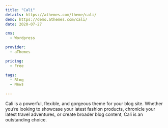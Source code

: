 ```yaml
---
title: "Cali"
details: https://athemes.com/theme/cali/
demo: https://demo.athemes.com/cali/
date: 2020-07-27

cms: 
  - Wordpress

provider: 
  - aThemes

pricing:
  - Free

tags:
  - Blog
  - News
  
---
```


Cali is a powerful, flexible, and gorgeous theme for your blog site. Whether you’re looking to showcase your latest fashion products, chronicle your latest travel adventures, or create broader blog content, Cali is an outstanding choice.